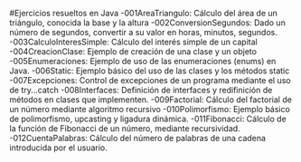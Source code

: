 #Ejercicios resueltos en Java
-001AreaTriangulo: Cálculo del área de un triángulo, conocida la base y la altura
-002ConversionSegundos: Dado un número de segundos, convertir a su valor en horas, minutos, segundos.
-003CalculoInteresSimple: Cálculo del interés simple de un capital
-004CreacionClase: Ejemplo de creación de una clase y un objeto
-005Enumeraciones: Ejemplo de uso de las enumeraciones (enums) en Java.
-006Static: Ejemplo básico del uso de las clases y los métodos static
-007Excepciones: Control de excepciones de un programa mediante el uso de try...catch
-008Interfaces: Definición de interfaces y redifinición de métodos en clases que implementen.
-009Factorial: Cálculo del factorial de un número mediante algoritmo recursivo
-010Polimorfismo: Ejemplo básico de polimorfismo, upcasting y ligadura dinámica.
-011Fibonacci: Cálculo de la función de Fibonacci de un número, mediante recursividad.
-012CuentaPalabras: Cálculo del número de palabras de una cadena introducida por el usuario.